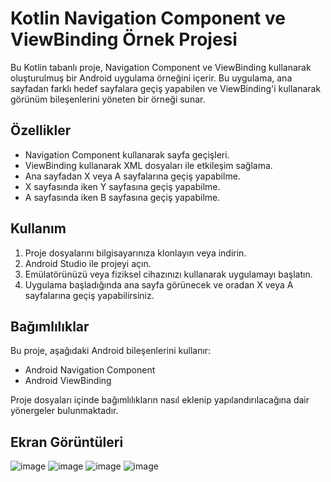 # Kotlin Navigation Component ve ViewBinding Örnek Projesi

Bu Kotlin tabanlı proje, Navigation Component ve ViewBinding kullanarak oluşturulmuş bir Android uygulama örneğini içerir.
Bu uygulama, ana sayfadan farklı hedef sayfalara geçiş yapabilen ve ViewBinding'i kullanarak görünüm bileşenlerini yöneten bir örneği sunar.

## Özellikler

- Navigation Component kullanarak sayfa geçişleri.
- ViewBinding kullanarak XML dosyaları ile etkileşim sağlama.
- Ana sayfadan X veya A sayfalarına geçiş yapabilme.
- X sayfasında iken Y sayfasına geçiş yapabilme.
- A sayfasında iken B sayfasına geçiş yapabilme.


## Kullanım

1. Proje dosyalarını bilgisayarınıza klonlayın veya indirin.
2. Android Studio  ile projeyi açın.
3. Emülatörünüzü veya fiziksel cihazınızı kullanarak uygulamayı başlatın.
4. Uygulama başladığında ana sayfa görünecek ve oradan X veya A sayfalarına geçiş yapabilirsiniz.

## Bağımlılıklar

Bu proje, aşağıdaki Android bileşenlerini kullanır:

- Android Navigation Component
- Android ViewBinding

Proje dosyaları içinde bağımlılıkların nasıl eklenip yapılandırılacağına dair yönergeler bulunmaktadır.

## Ekran Görüntüleri

  ![image](https://github.com/Adl1coder/NavigationComponentUsage/assets/93915867/40ee60ac-1542-4ba2-aef7-2dd25dc72cd6)
![image](https://github.com/Adl1coder/NavigationComponentUsage/assets/93915867/7004337f-a7a8-4294-85ba-37f9c0059c96)
  ![image](https://github.com/Adl1coder/NavigationComponentUsage/assets/93915867/93cf47bf-068f-4b60-a75e-93494f053e82)
  ![image](https://github.com/Adl1coder/NavigationComponentUsage/assets/93915867/ac925429-2951-4c8f-84ee-23ef20903f03)






